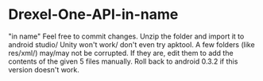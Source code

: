# Drexel-One-API-in-name
"in name"
Feel free to commit changes.
Unzip the folder and import it to android studio/ Unity won't work/ don't even try apktool.
A few folders (like res/xml/) may/may not be corrupted. If they are, edit them to add the contents of the given 5 files manually.
Roll back to android 0.3.2 if this version doesn't work.

